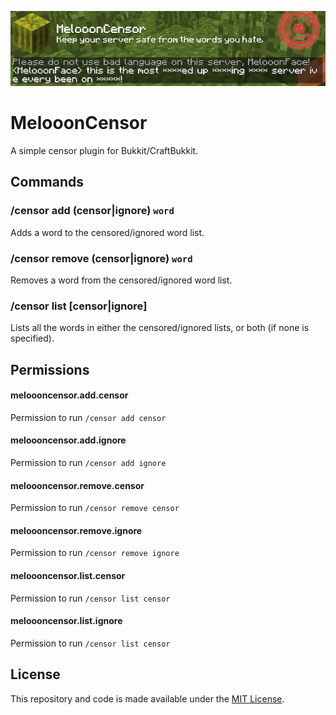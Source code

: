![Logo](./logo.png)

# MelooonCensor

A simple censor plugin for Bukkit/CraftBukkit.

## Commands

### /censor add (censor|ignore) `word`

Adds a word to the censored/ignored word list.

### /censor remove (censor|ignore) `word`

Removes a word from the censored/ignored word list.

### /censor list [censor|ignore]

Lists all the words in either the censored/ignored lists, or both (if none is specified).

## Permissions

#### meloooncensor.add.censor

Permission to run `/censor add censor`

#### meloooncensor.add.ignore

Permission to run `/censor add ignore`

#### meloooncensor.remove.censor

Permission to run `/censor remove censor`

#### meloooncensor.remove.ignore

Permission to run `/censor remove ignore`

#### meloooncensor.list.censor

Permission to run `/censor list censor`

#### meloooncensor.list.ignore

Permission to run `/censor list censor`

## License

This repository and code is made available under the [MIT License](./LICENSE.md).